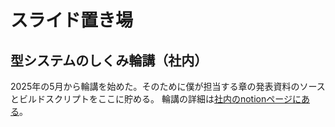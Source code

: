 # スライド置き場

## 型システムのしくみ輪講（社内）

2025年の5月から輪講を始めた。そのために僕が担当する章の発表資料のソースとビルドスクリプトをここに貯める。
輪講の詳細は[社内のnotionページにある](https://www.notion.so/pepabo/1f171085cfd980879fb3e604bb0b12ae)。
